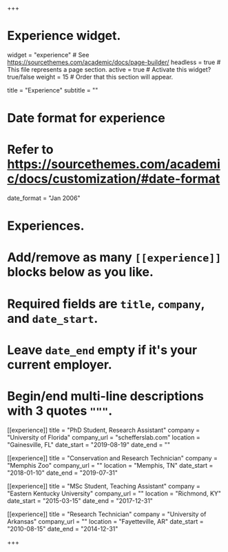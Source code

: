 +++
# Experience widget.
widget = "experience"  # See https://sourcethemes.com/academic/docs/page-builder/
headless = true  # This file represents a page section.
active = true  # Activate this widget? true/false
weight = 15  # Order that this section will appear.

title = "Experience"
subtitle = ""

# Date format for experience
#   Refer to https://sourcethemes.com/academic/docs/customization/#date-format
date_format = "Jan 2006"

# Experiences.
#   Add/remove as many `[[experience]]` blocks below as you like.
#   Required fields are `title`, `company`, and `date_start`.
#   Leave `date_end` empty if it's your current employer.
#   Begin/end multi-line descriptions with 3 quotes `"""`.

[[experience]]
  title = "PhD Student, Research Assistant"
  company = "University of Florida"
  company_url = "schefferslab.com"
  location = "Gainesville, FL"
  date_start = "2019-08-19"
  date_end = ""

[[experience]]
  title = "Conservation and Research Technician"
  company = "Memphis Zoo"
  company_url = ""
  location = "Memphis, TN"
  date_start = "2018-01-10"
  date_end = "2019-07-31"

[[experience]]
  title = "MSc Student, Teaching Assistant"
  company = "Eastern Kentucky University"
  company_url = ""
  location = "Richmond, KY"
  date_start = "2015-03-15"
  date_end = "2017-12-31"
  
[[experience]]
  title = "Research Technician"
  company = "University of Arkansas"
  company_url = ""
  location = "Fayetteville, AR"
  date_start = "2010-08-15"
  date_end = "2014-12-31"

+++

